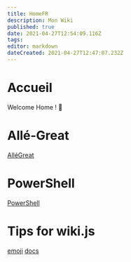```yaml
---
title: HomeFR
description: Mon Wiki
published: true
date: 2021-04-27T12:54:09.116Z
tags: 
editor: markdown
dateCreated: 2021-04-27T12:47:07.232Z
---
```


# Accueil
Welcome Home !
:ghost:
# Allé-Great

[AlléGreat](/allegreat)

# PowerShell

[PowerShell](/powershell)

# Tips for wiki.js
[emoji](https://www.webpagefx.com/tools/emoji-cheat-sheet/)
[docs](https://docs.requarks.io/wiki)
